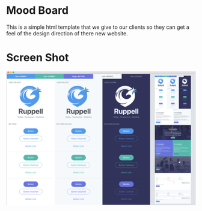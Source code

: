 # Mood Board

This is a simple html template that we give to our clients so they can get a
feel of the design direction of there new website.

# Screen Shot
![Screenshot][screenshot]

[screenshot]: https://raw.githubusercontent.com/Ruppell/mood-board/master/screenshot.png "Logo Title Text 2"
